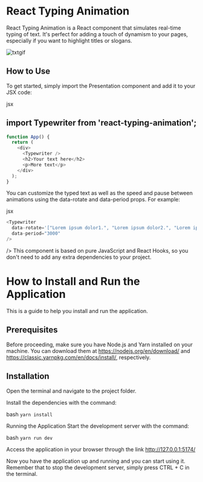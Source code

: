 # React Typing Animation
React Typing Animation is a React component that simulates real-time typing of text. It's perfect for adding a touch of dynamism to your pages, especially if you want to highlight titles or slogans.

![txtgif](https://user-images.githubusercontent.com/35049850/234735068-7d49392b-b5d5-4781-9b2f-358c20f89003.gif)

## How to Use
To get started, simply import the Presentation component and add it to your JSX code:

jsx

## import Typewriter from 'react-typing-animation';

```javascript
function App() {
  return (
    <div>
      <Typewriter />
      <h2>Your text here</h2>
      <p>More text</p>
    </div>
  );
}
```
You can customize the typed text as well as the speed and pause between animations using the data-rotate and data-period props. For example:

jsx

```javascript
<Typewriter
  data-rotate='["Lorem ipsum dolor1.", "Lorem ipsum dolor2.", "Lorem ipsum dolor3"]'
  data-period="3000"
/>
```

/>
This component is based on pure JavaScript and React Hooks, so you don't need to add any extra dependencies to your project.

# How to Install and Run the Application
This is a guide to help you install and run the application.

## Prerequisites
Before proceeding, make sure you have Node.js and Yarn installed on your machine. You can download them at https://nodejs.org/en/download/ and https://classic.yarnpkg.com/en/docs/install/, respectively.

## Installation
Open the terminal and navigate to the project folder.

Install the dependencies with the command:

bash
`yarn install`

Running the Application
Start the development server with the command:

bash
`yarn run dev`


Access the application in your browser through the link http://127.0.0.1:5174/

Now you have the application up and running and you can start using it. Remember that to stop the development server, simply press CTRL + C in the terminal.
